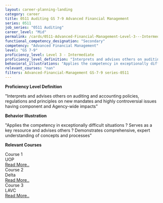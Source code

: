 ```yaml
---
layout: career-planning-landing
category: career
title: 0511 Auditing GS 7-9 Advanced Financial Management
series: 0511
job_series: "0511 Auditing"
career_level: "Mid"
permalink: /cards/0511-Advanced-Financial-Management-Level-3---Intermediate/
functional_competency_designation: "Secondary"
competency: "Advanced Financial Management"
level: "GS 7-9"
proficiency_level: Level 3 - Intermediate
proficiency_level_definition: "Interprets and advises others on auditing and accounting policies, regulations and principles on new mandates and highly controversial issues having component and Agency-wide impacts"
behavioral_illustrations: "Applies the competency in exceptionally difficult situations ? Serves as a key resource and advises others ? Demonstrates comprehensive, expert understanding of concepts and processes"
relevant_courses: "nan"
filters: Advanced-Financial-Management GS-7-9 series-0511
---
```


<p><b>Proficiency Level Definition</b></p>
<p>"Interprets and advises others on auditing and accounting policies, regulations and principles on new mandates and highly controversial issues having component and Agency-wide impacts"</p>
<p><b>Behavior Illustration</b></p>
<p>"Applies the competency in exceptionally difficult situations ? Serves as a key resource and advises others ? Demonstrates comprehensive, expert understanding of concepts and processes"</p>
<p><b>Relevant Courses</b></p>
<div class="cfo-courses-outer"><div class="cfo-courses-inner">Course 1</div><div class="cfo-courses-inner">UOP</div><div class="cfo-courses-inner"><a href="/cards/0511-Advanced-Financial-Management-Level-3---Intermediate/">Read More..</a></div></div>
<div class="cfo-courses-outer"><div class="cfo-courses-inner">Course 2</div><div class="cfo-courses-inner">Delta</div><div class="cfo-courses-inner"><a href="/cards/0511-Advanced-Financial-Management-Level-3---Intermediate/">Read More..</a></div></div>
<div class="cfo-courses-outer"><div class="cfo-courses-inner">Course 3</div><div class="cfo-courses-inner">LAVC</div><div class="cfo-courses-inner"><a href="/cards/0511-Advanced-Financial-Management-Level-3---Intermediate/">Read More..</a></div></div>
